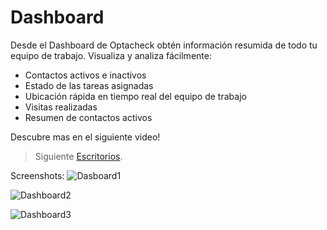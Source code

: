 # Dashboard 

Desde el Dashboard de Optacheck obtén información resumida de todo tu equipo de trabajo. Visualiza y analiza fácilmente:

- Contactos activos e inactivos 
- Estado de las tareas asignadas
- Ubicación rápida en tiempo real del equipo de trabajo
- Visitas realizadas
- Resumen de contactos activos

Descubre mas en el siguiente video! 

> Siguiente [Escritorios](/v1/web-app/basico/escritorios.html).

Screenshots: 
![Dasboard1](https://hook-docs.s3.amazonaws.com/images/dashboard1.png)

![Dashboard2](https://hook-docs.s3.amazonaws.com/images/dashboard2.PNG)

![Dashboard3](https://hook-docs.s3.amazonaws.com/images/dashboard3.png)
<!--stackedit_data:
eyJoaXN0b3J5IjpbLTIwNjA5NDk1LDQ4MDcyNDI2NywtMTI2ND
kyMTc1NF19
-->